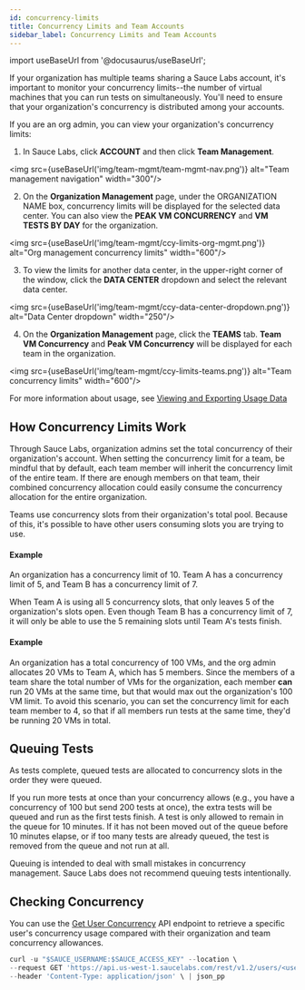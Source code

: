 ```yaml
---
id: concurrency-limits
title: Concurrency Limits and Team Accounts
sidebar_label: Concurrency Limits and Team Accounts
---
```


import useBaseUrl from '@docusaurus/useBaseUrl';


If your organization has multiple teams sharing a Sauce Labs account, it's important to monitor your concurrency limits--the number of virtual machines that you can run tests on simultaneously. You'll need to ensure that your organization's concurrency is distributed among your accounts.

If you are an org admin, you can view your organization's concurrency limits:
1. In Sauce Labs, click **ACCOUNT** and then click **Team Management**.

  <img src={useBaseUrl('img/team-mgmt/team-mgmt-nav.png')} alt="Team management navigation" width="300"/>

2. On the **Organization Management** page, under the ORGANIZATION NAME box, concurrency limits will be displayed for the selected data center. You can also view the **PEAK VM CONCURRENCY** and **VM TESTS BY DAY** for the organization.

  <img src={useBaseUrl('img/team-mgmt/ccy-limits-org-mgmt.png')} alt="Org management concurrency limits" width="600"/>

3. To view the limits for another data center, in the upper-right corner of the window, click the **DATA CENTER** dropdown and select the relevant data center.

  <img src={useBaseUrl('img/team-mgmt/ccy-data-center-dropdown.png')} alt="Data Center dropdown" width="250"/>

4. On the **Organization Management** page, click the **TEAMS** tab. **Team VM Concurrency** and **Peak VM Concurrency** will be displayed for each team in the organization.

  <img src={useBaseUrl('img/team-mgmt/ccy-limits-teams.png')} alt="Team concurrency limits" width="600"/>

For more information about usage, see [Viewing and Exporting Usage Data](https://docs.saucelabs.com/basics/acct-team-mgmt/viewing-exporting-usage-data/)

## How Concurrency Limits Work
Through Sauce Labs, organization admins set the total concurrency of their organization's account. When setting the concurrency limit for a team, be mindful that by default, each team member will inherit the concurrency limit of the entire team. If there are enough members on that team, their combined concurrency allocation could easily consume the concurrency allocation for the entire organization.

Teams use concurrency slots from their organization's total pool. Because of this, it's possible to have other users consuming slots you are trying to use.

#### Example
An organization has a concurrency limit of 10. Team A has a concurrency limit of 5, and Team B has a concurrency limit of 7.

When Team A is using all 5 concurrency slots, that only leaves 5 of the organization's slots open. Even though Team B has a concurrency limit of 7, it will only be able to use the 5 remaining slots until Team A's tests finish.

#### Example
An organization has a total concurrency of 100 VMs, and the org admin allocates 20 VMs to Team A, which has 5 members. Since the members of a team share the total number of VMs for the organization, each member **can** run 20 VMs at the same time, but that would max out the organization's 100 VM limit. To avoid this scenario, you can set the concurrency limit for each team member to 4, so that if all members run tests at the same time, they'd be running 20 VMs in total.

## Queuing Tests
As tests complete, queued tests are allocated to concurrency slots in the order they were queued.

If you run more tests at once than your concurrency allows (e.g., you have a concurrency of 100 but send 200 tests at once), the extra tests will be queued and run as the first tests finish. A test is only allowed to remain in the queue for 10 minutes. If it has not been moved out of the queue before 10 minutes elapse, or if too many tests are already queued, the test is removed from the queue and not run at all.  

Queuing is intended to deal with small mistakes in concurrency management. Sauce Labs does not recommend queuing tests intentionally.

## Checking Concurrency

You can use the [Get User Concurrency](/dev/api/accounts/#get-user-concurrency) API endpoint to retrieve a specific user's concurrency usage compared with their organization and team concurrency allowances.

```jsx title="Sample Concurrency Request"
curl -u "$SAUCE_USERNAME:$SAUCE_ACCESS_KEY" --location \
--request GET 'https://api.us-west-1.saucelabs.com/rest/v1.2/users/<username>/concurrency' \
--header 'Content-Type: application/json' \ | json_pp
```
